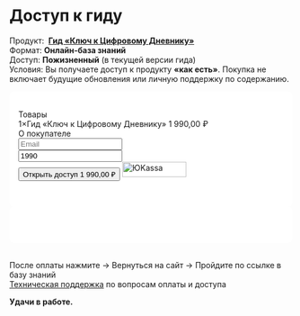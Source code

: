 # Доступ к гиду

Продукт:  **[Гид «Ключ к Цифровому Дневнику»](/Orxaos/projects/diary-guide/unlock/overview)** <br>
Формат: **Онлайн-база знаний** <br>
Доступ: **Пожизненный** (в текущей версии гида) <br>
Условия: Вы получаете доступ к продукту **«как есть»**. Покупка не включает будущие обновления или личную поддержку по содержанию. <br>

<div class="payment-form-container" style="background-color: #ffffff; padding: 2rem 1rem; border-radius: 8px;">
<link rel="stylesheet" href="https://yookassa.ru/integration/simplepay/css/yookassa_construct_form.css?v=1.25.0">
<form class="yoomoney-payment-form" action="https://yookassa.ru/integration/simplepay/payment" method="post" accept-charset="utf-8">
    <div class="ym-products">
        <div class="ym-block-title ym-products-title">Товары</div>
        <div class="ym-product">
            <div class="ym-product-line">
                <span class="ym-product-description"><span class="ym-product-count">1×</span>Гид «Ключ к Цифровому Дневнику»</span>
                <span class="ym-product-price" data-price="1990" data-id="750" data-count="1">1&nbsp;990,00&nbsp;₽</span>
            </div>
            <input disabled="" type="hidden" name="text" value="Гид «Ключ к Цифровому Дневнику»">
            <input disabled="" type="hidden" name="price" value="1990">
            <input disabled="" type="hidden" name="quantity" value="1">
            <input disabled="" type="hidden" name="paymentSubjectType" value="commodity">
            <input disabled="" type="hidden" name="paymentMethodType" value="full_prepayment">
            <input disabled="" type="hidden" name="tax" value="1">
        </div>
    </div>
    <input value="" type="hidden" name="ym_merchant_receipt">
    <div class="ym-customer-info">
        <div class="ym-block-title">О покупателе</div>
        <input name="cps_email" class="ym-input" placeholder="Email" type="text" value="">
    </div>
    <div class="ym-hidden-inputs">
        <input name="shopSuccessURL" type="hidden" value="https://orxaos.sbs/keys/diary-guide/start-here">
        <input name="shopFailURL" type="hidden" value="https://orxaos.sbs/unlock/diary-guide/pay/payment-failed">
    </div>
    <input name="customerNumber" type="hidden" value="Формат:&nbsp;Онлайн-база знаний
Доступ: Пожизненный&nbsp;(в текущей версии гида)
Условия:&nbsp;Вы получаете доступ к продукту «как есть»">
    <div class="ym-payment-btn-block ym-before-line ym-align-space-between">
        <div class="ym-input-icon-rub ym-display-none">
            <input name="sum" placeholder="0.00" class="ym-input ym-sum-input ym-required-input" type="number" step="any" value="1990">
        </div>
        <button data-text="Открыть доступ" class="ym-btn-pay ym-result-price">
            <span class="ym-text-crop">Открыть доступ</span>
            <span class="ym-price-output">1&nbsp;990,00&nbsp;₽</span>
        </button>
        <img src="https://yookassa.ru/integration/simplepay/img/iokassa-gray.svg?v=1.25.0" class="ym-logo" width="114" height="27" alt="ЮKassa">
    </div>
    <input name="shopId" type="hidden" value="1026515">
</form>
</div>
<div class="payment-form-container" style="background-color: #ffffff; padding: 2rem 1rem; border-radius: 8px;">
<script src="https://yookassa.ru/integration/simplepay/js/yookassa_construct_form.js?v=1.25.0"></script>
</div>

<br>

После оплаты нажмите → Вернуться на сайт → Пройдите по ссылке в базу знаний <br>
[Техническая поддержка](Orxaos/projects/diary-guide/unlock/pay/support) по вопросам оплаты и доступа

**Удачи в работе.**

<br>

